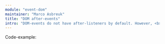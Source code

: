 ```yaml
---
module: "event-dom"
maintainer: "Marco Asbreuk"
title: "DOM after-events"
intro: "DOM-events do not have after-listeners by default. However, <b>event-dom</b> has.<br>You can type anything in the text-box and the event shows the new value."
---
```


Code-example:

